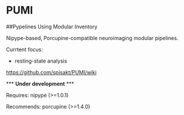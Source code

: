 # PUMI
##Pypelines Using Modular Inventory

Nipype-based, Porcupine-compatible neuroimaging modular pipelines.

Currtent focus:
- resting-state analysis

https://github.com/spisakt/PUMI/wiki

*** **Under development** ***

Requires:
nipype (>=1.0.1)

Recommends:
porcupine (>=1.4.0)
